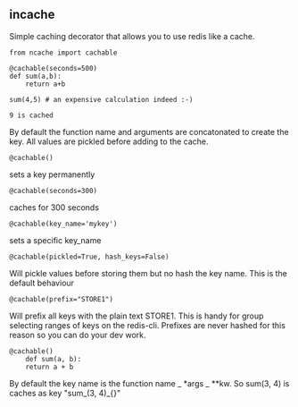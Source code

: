 incache
---------------

Simple caching decorator that allows you to use redis like a cache.

    from ncache import cachable

    @cachable(seconds=500)
    def sum(a,b):
        return a+b

    sum(4,5) # an expensive calculation indeed :-)

    9 is cached

By default the function name and arguments are concatonated to create the key. All values are pickled before adding to the cache.

    @cachable()
sets a key permanently

    @cachable(seconds=300)
caches for 300 seconds

    @cachable(key_name='mykey')
sets a specific key_name

    @cachable(pickled=True, hash_keys=False)
Will pickle values before storing them but no hash the key name.  This is the default behaviour

    @cachable(prefix="STORE1")
Will prefix all keys with the plain text STORE1. This is handy for group selecting ranges of keys on the redis-cli.  Prefixes are never hashed for this reason so you can do your dev work.

    @cachable()
        def sum(a, b):
        return a + b

By default the key name is the function name _ *args _ **kw.  So sum(3, 4) is caches as key "sum_(3, 4)_{}"


